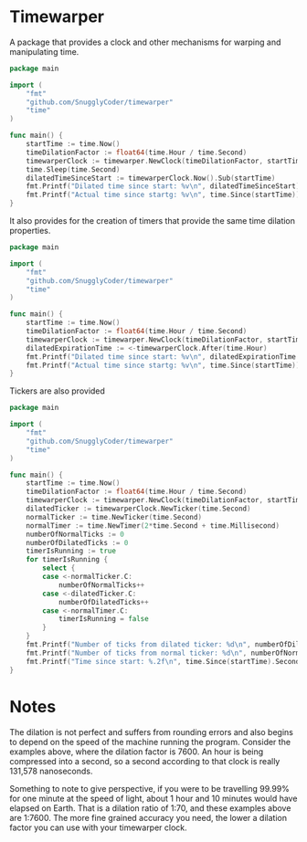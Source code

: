# Timewarper
A package that provides a clock and other mechanisms for warping and manipulating time.

```Go
package main

import (
	"fmt"
	"github.com/SnugglyCoder/timewarper"
	"time"
)

func main() {
	startTime := time.Now()
	timeDilationFactor := float64(time.Hour / time.Second)
	timewarperClock := timewarper.NewClock(timeDilationFactor, startTime)
	time.Sleep(time.Second)
	dilatedTimeSinceStart := timewarperClock.Now().Sub(startTime)
	fmt.Printf("Dilated time since start: %v\n", dilatedTimeSinceStart)
	fmt.Printf("Actual time since startg: %v\n", time.Since(startTime))
}
```

It also provides for the creation of timers that provide the same time dilation properties.

```Go
package main

import (
	"fmt"
	"github.com/SnugglyCoder/timewarper"
	"time"
)

func main() {
	startTime := time.Now()
	timeDilationFactor := float64(time.Hour / time.Second)
	timewarperClock := timewarper.NewClock(timeDilationFactor, startTime)
	dilatedExpirationTime := <-timewarperClock.After(time.Hour)
	fmt.Printf("Dilated time since start: %v\n", dilatedExpirationTime.Sub(startTime))
	fmt.Printf("Actual time since startg: %v\n", time.Since(startTime))
}
```

Tickers are also provided

```Go
package main

import (
	"fmt"
	"github.com/SnugglyCoder/timewarper"
	"time"
)

func main() {
	startTime := time.Now()
	timeDilationFactor := float64(time.Hour / time.Second)
	timewarperClock := timewarper.NewClock(timeDilationFactor, startTime)
	dilatedTicker := timewarperClock.NewTicker(time.Second)
	normalTicker := time.NewTicker(time.Second)
	normalTimer := time.NewTimer(2*time.Second + time.Millisecond)
	numberOfNormalTicks := 0
	numberOfDilatedTicks := 0
	timerIsRunning := true
	for timerIsRunning {
		select {
		case <-normalTicker.C:
			numberOfNormalTicks++
		case <-dilatedTicker.C:
			numberOfDilatedTicks++
		case <-normalTimer.C:
			timerIsRunning = false
		}
	}
	fmt.Printf("Number of ticks from dilated ticker: %d\n", numberOfDilatedTicks)
	fmt.Printf("Number of ticks from normal ticker: %d\n", numberOfNormalTicks)
	fmt.Printf("Time since start: %.2f\n", time.Since(startTime).Seconds())
}
```

# Notes
The dilation is not perfect and suffers from rounding errors and also begins to depend on the speed of the machine running the program.
Consider the examples above, where the dilation factor is 7600.
An hour is being compressed into a second, so a second according to that clock is really 131,578 nanoseconds.

Something to note to give perspective, if you were to be travelling 99.99% for one minute at the speed of light, about 1 hour and 10 minutes would have elapsed on Earth.
That is a dilation ratio of 1:70, and these examples above are 1:7600.
The more fine grained accuracy you need, the lower a dilation factor you can use with your timewarper clock.